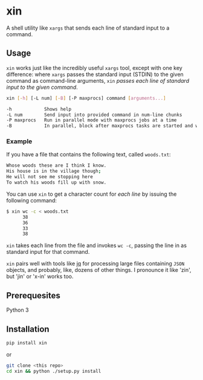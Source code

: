 # xin

A shell utility like `xargs` that sends each line of standard input to a command.

## Usage

`xin` works just like the incredibly useful `xargs` tool, except with one key difference: where `xargs` passes the standard input (STDIN) to the given command as command-line arguments, `xin` *passes each line of standard input to the given command*.

```bash
xin [-h] [-L num] [-B] [-P maxprocs] command [arguments...]

-h            Shows help
-L num        Send input into provided command in num-line chunks
-P maxprocs   Run in parallel mode with maxprocs jobs at a time
-B            In parallel, block after maxprocs tasks are started and wait
```

### Example

If you have a file that contains the following text, called `woods.txt`:

```bash
Whose woods these are I think I know.
His house is in the village though;
He will not see me stopping here
To watch his woods fill up with snow.
```

You can use `xin` to get a character count for *each line* by issuing the following command:

```bash
$ xin wc -c < woods.txt
      38
      36
      33
      38
```

`xin` takes each line from the file and invokes `wc -c`, passing the line in as standard input for that command.

`xin` pairs well with tools like [jq](http://stedolan.github.io/jq/) for processing large files containing `JSON` objects, and probably, like, dozens of other things. I pronounce it like 'zin', but 'jin' or 'x-in' works too.

## Prerequesites

Python 3

## Installation

```bash
pip install xin
```

or

```bash
git clone <this repo>
cd xin && python ./setup.py install
```
